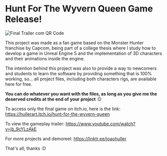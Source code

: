 # Hunt For The Wyvern Queen Game Release!

![Final Trailer com QR Code](https://github.com/jaohuller/TCC_Hunt-For-The-Wyvern-Queen/assets/45441340/b21b31e4-b3ec-43a2-9779-606ae6d6e706)

This project was made as a fan game based on the Monster Hunter franchise by Capcom, being part of a college thesis where I study how to develop a game in Unreal Engine 5 and the implementation of 3D characters and their animations inside the engine. 

The intention behind this project was also to provide a way to newcomers and students to learn the software by providing something that is 100% working, so... all project files, including both characters rigs, are available here for free.

**You can do whatever you want with the files, as long as you give me the deserved credits at the end of your project** :D

To access only the final game on itch.io, here is the link: https://hullerart.itch.io/hunt-for-the-wyvern-queen

To view the gameplay trailer: https://www.youtube.com/watch?v=jb_9cYLzAkE

For more projects and demoreel: https://linktr.ee/joaohuller



That's all, thanks :D

